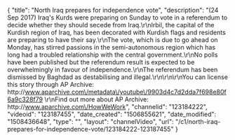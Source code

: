 {
    "title": "North Iraq prepares for independence vote",
    "description": "(24 Sep 2017) Iraq's Kurds were preparing on Sunday to vote in a referendum to decide whether they should secede from Iraq.\r\nIrbil, the capital of the Kurdish region of Iraq, has been decorated with Kurdish flags and residents are preparing to have their say.\r\nThe vote, which is due to go ahead on Monday, has stirred passions in the semi-autonomous region which has long had a troubled relationship with the central government.\r\nNo polls have been published but the referendum result is expected to be overwhelmingly in favour of independence.\r\nThe referendum has been dismissed by Baghdad as destabilising and illegal.\r\n\r\n\r\nYou can license this story through AP Archive: http:\/\/www.aparchive.com\/metadata\/youtube\/9903d4c7d2dda7f698e80f6a9c328f79 \r\nFind out more about AP Archive: http:\/\/www.aparchive.com\/HowWeWork",
    "channelid": "123184222",
    "videoid": "123187455",
    "date_created": "1506855621",
    "date_modified": "1508436648",
    "type": "",
    "layout": "channelVideo",
    "url": "\/c1\/north-iraq-prepares-for-independence-vote\/123184222-123187455"
}